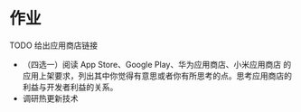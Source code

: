 # 作业

TODO 给出应用商店链接

- （四选一）阅读 App Store、Google Play、华为应用商店、小米应用商店 的应用上架要求，列出其中你觉得有意思或者你有所思考的点。思考应用商店的利益与开发者利益的关系。
- 调研热更新技术
